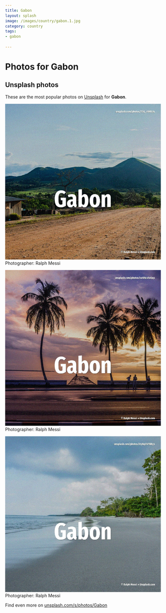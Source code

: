 ```yaml
---
title: Gabon
layout: splash
image: /images/country/gabon.1.jpg
category: country
tags:
- gabon

---
```

# Photos for Gabon
 
## Unsplash photos
These are the most popular photos on [Unsplash](https://unsplash.com) for **Gabon**.
 
![Gabon](/images/country/gabon.1.jpg)
Photographer:  Ralph Messi
 
![Gabon](/images/country/gabon.2.jpg)
Photographer:  Ralph Messi
 
![Gabon](/images/country/gabon.3.jpg)
Photographer:  Ralph Messi
 
Find even more on [unsplash.com/s/photos/Gabon](https://unsplash.com/s/photos/Gabon)
 
